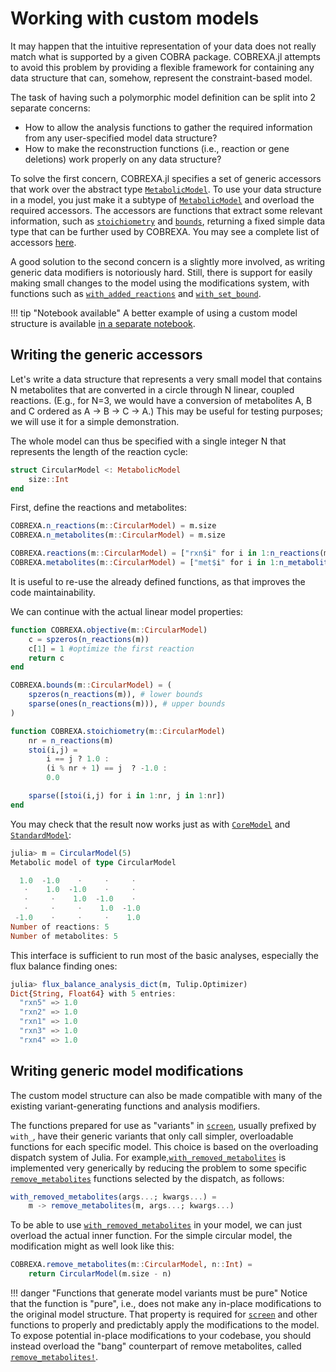
# Working with custom models

It may happen that the intuitive representation of your data does not really
match what is supported by a given COBRA package. COBREXA.jl attempts to avoid
this problem by providing a flexible framework for containing any data
structure that can, somehow, represent the constraint-based model.

The task of having such a polymorphic model definition can be split into 2
separate concerns:

- How to allow the analysis functions to gather the required information from
  any user-specified model data structure?
- How to make the reconstruction functions (i.e., reaction or gene deletions)
  work properly on any data structure?

To solve the first concern, COBREXA.jl specifies a set of generic accessors
that work over the abstract type [`MetabolicModel`](@ref). To use your data
structure in a model, you just make it a subtype of [`MetabolicModel`](@ref)
and overload the required accessors. The accessors are functions that extract
some relevant information, such as [`stoichiometry`](@ref) and
[`bounds`](@ref), returning a fixed simple data type that can be further used
by COBREXA.  You may see a complete list of accessors
[here](../functions#Base-Types).

A good solution to the second concern is a slightly more involved, as writing
generic data modifiers is notoriously hard. Still, there is support for easily
making small changes to the model using the modifications system, with
functions such as [`with_added_reactions`](@ref) and [`with_set_bound`](@ref).

!!! tip "Notebook available"
    A better example of using a custom model structure is available
    [in a separate notebook](../notebooks/8_custom_model.md).

## Writing the generic accessors

Let's write a data structure that represents a very small model that contains N
metabolites that are converted in a circle through N linear, coupled reactions.
(E.g., for N=3, we would have a conversion of metabolites A, B and C ordered as
A → B → C → A.) This may be useful for testing purposes; we will use it for a
simple demonstration.

The whole model can thus be specified with a single integer N that represents
the length of the reaction cycle:

```julia
struct CircularModel <: MetabolicModel
    size::Int
end
```

First, define the reactions and metabolites:

```julia
COBREXA.n_reactions(m::CircularModel) = m.size
COBREXA.n_metabolites(m::CircularModel) = m.size

COBREXA.reactions(m::CircularModel) = ["rxn$i" for i in 1:n_reactions(m)]
COBREXA.metabolites(m::CircularModel) = ["met$i" for i in 1:n_metabolites(m)]
```

It is useful to re-use the already defined functions, as that improves the code
maintainability.

We can continue with the actual linear model properties:

```julia
function COBREXA.objective(m::CircularModel)
    c = spzeros(n_reactions(m))
    c[1] = 1 #optimize the first reaction
    return c
end

COBREXA.bounds(m::CircularModel) = (
    spzeros(n_reactions(m)), # lower bounds
    sparse(ones(n_reactions(m))), # upper bounds
)

function COBREXA.stoichiometry(m::CircularModel)
    nr = n_reactions(m)
    stoi(i,j) =
        i == j ? 1.0 :
        (i % nr + 1) == j  ? -1.0 :
        0.0 

    sparse([stoi(i,j) for i in 1:nr, j in 1:nr])
end
```

You may check that the result now works just as with [`CoreModel`](@ref) and
[`StandardModel`](@ref):

```julia
julia> m = CircularModel(5)
Metabolic model of type CircularModel

  1.0  -1.0    ⋅     ⋅     ⋅ 
   ⋅    1.0  -1.0    ⋅     ⋅ 
   ⋅     ⋅    1.0  -1.0    ⋅ 
   ⋅     ⋅     ⋅    1.0  -1.0
 -1.0    ⋅     ⋅     ⋅    1.0
Number of reactions: 5
Number of metabolites: 5

```

This interface is sufficient to run most of the basic analyses, especially the flux balance finding ones:

```julia
julia> flux_balance_analysis_dict(m, Tulip.Optimizer)
Dict{String, Float64} with 5 entries:
  "rxn5" => 1.0
  "rxn2" => 1.0
  "rxn1" => 1.0
  "rxn3" => 1.0
  "rxn4" => 1.0

```

## Writing generic model modifications

The custom model structure can also be made compatible with many of the
existing variant-generating functions and analysis modifiers.

The functions prepared for use as "variants" in [`screen`](@ref), usually
prefixed by `with_`, have their generic variants that only call simpler,
overloadable functions for each specific model. This choice is based on the
overloading dispatch system of Julia. For
example,[`with_removed_metabolites`](@ref) is implemented very generically by
reducing the problem to some specific [`remove_metabolites`](@ref) functions
selected by the dispatch, as follows:

```julia
with_removed_metabolites(args...; kwargs...) =
    m -> remove_metabolites(m, args...; kwargs...)
```

To be able to use [`with_removed_metabolites`](@ref) in your model, we can just
overload the actual inner function. For the simple circular model, the
modification might as well look like this:

```julia
COBREXA.remove_metabolites(m::CircularModel, n::Int) =
    return CircularModel(m.size - n)
```

!!! danger "Functions that generate model variants must be pure"
    Notice that the function is "pure", i.e., does not make any in-place
    modifications to the original model structure. That property is required
    for [`screen`](@ref) and other functions to properly and predictably apply
    the modifications to the model. To expose potential in-place modifications
    to your codebase, you should instead overload the "bang" counterpart of
    remove metabolites, called [`remove_metabolites!`](@ref).
